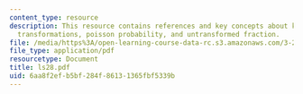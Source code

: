 ```yaml
---
content_type: resource
description: This resource contains references and key concepts about kinetics of
  transformations, poisson probability, and untransformed fraction.
file: /media/https%3A/open-learning-course-data-rc.s3.amazonaws.com/3-21-kinetic-processes-in-materials-spring-2006/6aa8f2efb5bf284f86131365fbf5339b_ls28.pdf
file_type: application/pdf
resourcetype: Document
title: ls28.pdf
uid: 6aa8f2ef-b5bf-284f-8613-1365fbf5339b
---
```

